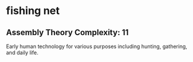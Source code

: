 # fishing net

## Assembly Theory Complexity: 11
Early human technology for various purposes including hunting, gathering, and daily life.

